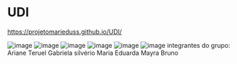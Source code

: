 # UDI
 https://projetomarieduss.github.io/UDI/

![image](https://user-images.githubusercontent.com/79859389/160435683-4beb6730-7781-4ee0-9c4a-3db00c6db946.png)
![image](https://user-images.githubusercontent.com/79859389/160435805-8a4c5055-01c8-476f-b1a0-6e8566363948.png)
![image](https://user-images.githubusercontent.com/79859389/160435907-c3289ecf-9c44-49a4-a4d4-2aa12b7382f7.png)
![image](https://user-images.githubusercontent.com/79859389/160435969-009d9111-bc7d-4e01-8c10-9a65edd046f3.png)
![image](https://user-images.githubusercontent.com/79859389/160436013-4b236714-a6ff-46e9-bb4b-a39107167210.png)
![image](https://user-images.githubusercontent.com/79859389/160436063-07d31a16-55e8-4c7a-b0a4-4f7b1a8ba206.png)
integrantes do grupo:
Ariane Teruel
Gabriela silvério
Maria Eduarda 
Mayra Bruno
